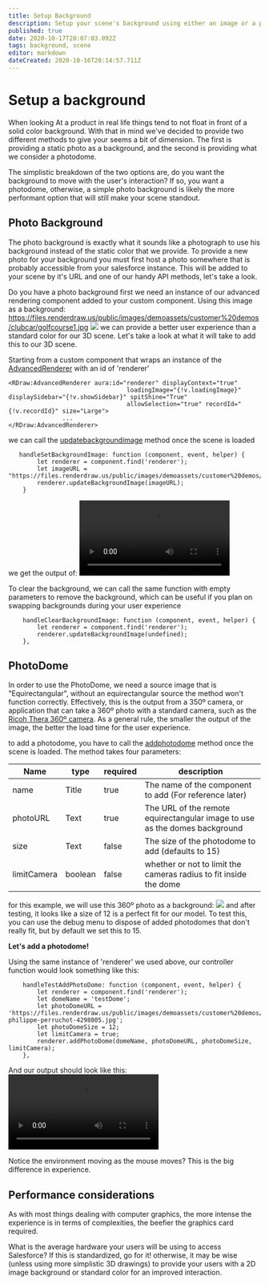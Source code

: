 ```yaml
---
title: Setup Background
description: Setup your scene's background using either an image or a photodome
published: true
date: 2020-10-17T20:07:03.092Z
tags: background, scene
editor: markdown
dateCreated: 2020-10-16T20:14:57.711Z
---
```


# Setup a background
When looking At a product in real life things tend to not float in front of a solid color background. With that in mind we've decided to provide two different methods to give your seems a bit of dimension. The first is providing a static photo as a background, and the second is providing what we consider a photodome.

The simplistic breakdown of the two options are, do you want the background to move with the user's interaction? If so, you want a photodome, otherwise, a simple photo background is likely the more performant option that will still make your scene standout.

## Photo Background
The photo background is exactly what it sounds like a photograph to use his background instead of the static color that we provide. To provide a new photo for your background you must first host a photo somewhere that is probably accessible from your salesforce instance. This will be added to your scene by it's URL and one of our handy API methods, let's take a look.

Do you have a photo background first we need an instance of our advanced rendering component added to your custom component.
Using this image as a background:
https://files.renderdraw.us/public/images/demoassets/customer%20demos/clubcar/golfcourse1.jpg
<img src="https://files.renderdraw.us/public/images/demoassets/customer%20demos/clubcar/golfcourse1.jpg"/> we can provide a better user experience than a standard color for our 3D scene. 
Let's take a look at what it will take to add this to our 3D scene.

Starting from a custom component that wraps an instance of the [AdvancedRenderer](/components/AdvancedRenderer)  with an id of 'renderer'
```
<RDraw:AdvancedRenderer aura:id="renderer" displayContext="true"
                                 loadingImage="{!v.loadingImage}" displaySidebar="{!v.showSidebar}" spitShine="True"
                                 allowSelection="true" recordId="{!v.recordId}" size="Large">
               ...                                                   
</RDraw:AdvancedRenderer>
```
we can call the [updatebackgroundimage](/components/AdvancedRenderer#updatebackgroundimage)  method once the scene is loaded
```
   handleSetBackgroundImage: function (component, event, helper) {
        let renderer = component.find('renderer');
        let imageURL = "https://files.renderdraw.us/public/images/demoassets/customer%20demos/clubcar/golfcourse1.jpg";
        renderer.updateBackgroundImage(imageURL);
    }
```
we get the output of:
<video autoplay loop src="/bgphoto.mp4" />

To clear the background, we can call the same function with empty parameters to remove the background, which can be useful if you plan on swapping backgrounds during your user experience 

```
    handleClearBackgroundImage: function (component, event, helper) {
        let renderer = component.find('renderer');
        renderer.updateBackgroundImage(undefined);
    },
```
## PhotoDome
In order to use the PhotoDome, we need a source image that is "Equirectangular", without an equirectangular source the method won't function correctly. Effectively, this is the output from a 350º camera, or application that can take a 360º photo with a standard camera, such as the <a href="https://www.amazon.com/Ricoh-Theta-360-Spherical-Camera/dp/B074W5BKYS"> Ricoh Thera 360º camera</a>. As a general rule, the smaller the output of the image, the better the load time for the user experience. 

to add a photodome, you have to call the [addphotodome](/components/AdvancedRenderer#addphotodome)  method once the scene is loaded. The method 
takes four parameters:

| Name        | type        |  required   |  description|
| ----------- | ----------- | ----------- | ----------- |
| name        | Title       | true |The name of the component to add (For reference later)|
| photoURL    | Text        | true | The URL of the remote equirectangular image to use as the domes background |
| size        | Text        |false |The size of the photodome to add (defaults to 15)|
| limitCamera | boolean     |false | whether or not to limit the cameras radius to fit inside the dome |

for this example, we will use this 360º photo as a background:
<img src="https://files.renderdraw.us/public/images/demoassets/customer%20demos/clubcar/pexels-philippe-perruchot-4298805.jpg"/>
and after testing, it looks like a size of 12 is a perfect fit for our model. To test this, you can use the debug menu to dispose of added photodomes that don't really fit, but by default we set this to 15. 


**Let's add a photodome!**

Using the same instance of 'renderer' we used above, our controller function would look something like this:

```
    handleTestAddPhotoDome: function (component, event, helper) {
        let renderer = component.find('renderer');
        let domeName = 'testDome';
        let photoDomeURL = 'https://files.renderdraw.us/public/images/demoassets/customer%20demos/clubcar/pexels-philippe-perruchot-4298805.jpg';
        let photoDomeSize = 12;
        let limitCamera = true;
        renderer.addPhotoDome(domeName, photoDomeURL, photoDomeSize, limitCamera);
    },
```
And our output should look like this:
<video autoplay loop src="/photodome.mov" />

Notice the environment moving as the mouse moves? This is the big difference in experience.
## Performance considerations
As with most things dealing with computer graphics, the more intense the experience is in terms of complexities, the beefier the graphics card required. 

What is the average hardware your users will be using to access Salesforce? If this is standardized, go for it! otherwise, it may be wise (unless using more simplistic 3D drawings) to provide your users with a 2D image background or standard color for an improved interaction. 